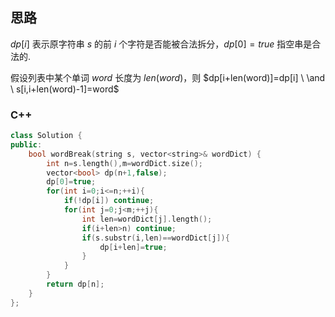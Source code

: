 ## 思路

$dp[i]$ 表示原字符串 $s$ 的前 $i$ 个字符是否能被合法拆分，$dp[0]=true$ 指空串是合法的.

假设列表中某个单词 $word$ 长度为 $len(word)$，则 $dp[i+len(word)]=dp[i] \ \and \ s[i,i+len(word)-1]=word$

### C++

```c++
class Solution {
public:
    bool wordBreak(string s, vector<string>& wordDict) {
        int n=s.length(),m=wordDict.size();
        vector<bool> dp(n+1,false);
        dp[0]=true;
        for(int i=0;i<=n;++i){
            if(!dp[i]) continue;
            for(int j=0;j<m;++j){
                int len=wordDict[j].length();
                if(i+len>n) continue;
                if(s.substr(i,len)==wordDict[j]){
                    dp[i+len]=true;
                }
            }
        }
        return dp[n];
    }
};
```
